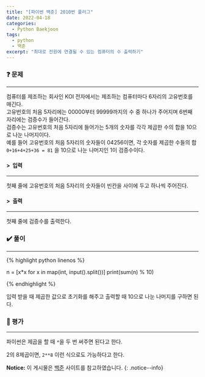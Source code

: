 ```yaml
---
title: "[파이썬 백준] 2010번 플러그"
date: 2022-04-18
categories:
  - Python Baekjoon
tags:
  - python
  - 백준
excerpt: "최대로 전원에 연결될 수 있는 컴퓨터의 수 출력하기"
---
```


### ❓ 문제

---

컴퓨터를 제조하는 회사인 KOI 전자에서는 제조하는 컴퓨터마다 6자리의 고유번호를 매긴다.<br>
고유번호의 처음 5자리에는 00000부터 99999까지의 수 중 하나가 주어지며 6번째 자리에는 검증수가 들어간다.<br>
검증수는 고유번호의 처음 5자리에 들어가는 5개의 숫자를 각각 제곱한 수의 합을 10으로 나눈 나머지이다.<br>
예를 들어 고유번호의 처음 5자리의 숫자들이 04256이면, 각 숫자를 제곱한 수들의 합 `0+16+4+25+36 = 81` 을 10으로 나눈 나머지인 1이 검증수이다.<br>


#### > &nbsp;입력

---

첫째 줄에 고유번호의 처음 5자리의 숫자들이 빈칸을 사이에 두고 하나씩 주어진다.<br>


#### > &nbsp;출력

---

첫째 줄에 검증수를 출력한다.<br>


### ✔️ 풀이

---

{% highlight python linenos %}

n = [x*x for x in map(int, input().split())]
print(sum(n) % 10)

{% endhighlight %}

입력 받을 때 제곱한 값으로 초기화를 해주고 출력할 때 10으로 나눈 나머지를 구하면 된다.

### 💬 평가

---

파이썬은 제곱을 할 때 `*`을 두 번 써주면 된다고 한다.

2의 8제곱이면, `2**8` 이런 식으로도 가능하다고 한다.

**Notice:** 이 게시물은 [백준](https://www.acmicpc.net/problem/2475) 사이트를 참고하였습니다.
{: .notice--info}

